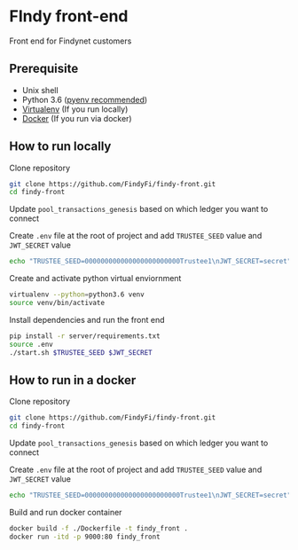 # FIndy front-end
Front end for Findynet customers

## Prerequisite 

- Unix shell
- Python 3.6 ([pyenv recommended](https://github.com/pyenv/pyenv#installation))
- [Virtualenv](https://virtualenv.pypa.io/en/latest/installation.html) (If you run locally)
- [Docker](https://www.docker.com/) (If you run via docker)


## How to run locally

Clone repository
```sh
git clone https://github.com/FindyFi/findy-front.git
cd findy-front
```

Update `pool_transactions_genesis` based on which ledger you want to connect

Create `.env` file at the root of project and add `TRUSTEE_SEED` value and `JWT_SECRET` value
```sh
echo "TRUSTEE_SEED=000000000000000000000000Trustee1\nJWT_SECRET=secret" > .env
```

Create and activate python virtual enviornment 
```sh
virtualenv --python=python3.6 venv
source venv/bin/activate
```

Install dependencies and run the front end
```sh
pip install -r server/requirements.txt
source .env 
./start.sh $TRUSTEE_SEED $JWT_SECRET
```

## How to run in a docker

Clone repository
```sh
git clone https://github.com/FindyFi/findy-front.git
cd findy-front
```

Update `pool_transactions_genesis` based on which ledger you want to connect

Create `.env` file at the root of project and add `TRUSTEE_SEED` value and `JWT_SECRET` value

```sh
echo "TRUSTEE_SEED=000000000000000000000000Trustee1\nJWT_SECRET=secret" > .env
```

Build and run docker container
```sh
docker build -f ./Dockerfile -t findy_front .
docker run -itd -p 9000:80 findy_front
```
